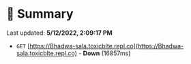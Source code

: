 # 📖 Summary
Last updated: **5/12/2022, 2:09:17 PM**

- `GET` [https://Bhadwa-sala.toxicblte.repl.co](https://Bhadwa-sala.toxicblte.repl.co) - **Down** (16857ms)

